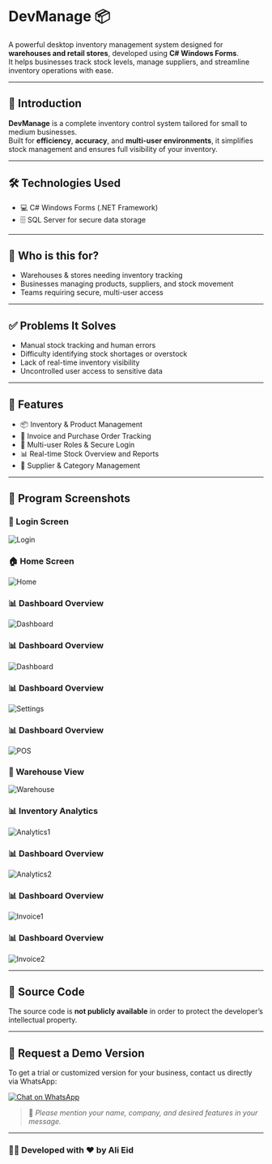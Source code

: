 # DevManage 📦

A powerful desktop inventory management system designed for **warehouses and retail stores**, developed using **C# Windows Forms**.  
It helps businesses track stock levels, manage suppliers, and streamline inventory operations with ease.

---

## 🧾 Introduction

**DevManage** is a complete inventory control system tailored for small to medium businesses.  
Built for **efficiency**, **accuracy**, and **multi-user environments**, it simplifies stock management and ensures full visibility of your inventory.

---

## 🛠️ Technologies Used

- 💻 C# Windows Forms (.NET Framework)
- 🗄️ SQL Server for secure data storage

---

## 🚀 Who is this for?

- Warehouses & stores needing inventory tracking
- Businesses managing products, suppliers, and stock movement
- Teams requiring secure, multi-user access

---

## ✅ Problems It Solves

- Manual stock tracking and human errors
- Difficulty identifying stock shortages or overstock
- Lack of real-time inventory visibility
- Uncontrolled user access to sensitive data

---

## 🌟 Features

- 📦 Inventory & Product Management
- 🧾 Invoice and Purchase Order Tracking
- 👥 Multi-user Roles & Secure Login
- 📊 Real-time Stock Overview and Reports
- 📑 Supplier & Category Management

---

## 📸 Program Screenshots

### 🔐 Login Screen  
![Login](Screenshots/14.png)

### 🏠 Home Screen  
![Home](Screenshots/1.png)

### 📊 Dashboard Overview  
![Dashboard](Screenshots/2.png)


### 📊 Dashboard Overview  
![Dashboard](Screenshots/4.png)


### 📊 Dashboard Overview 
![Settings](Screenshots/6.png)

### 📊 Dashboard Overview 
![POS](Screenshots/7.png)

### 🧾 Warehouse View    
![Warehouse](Screenshots/8.png)

### 📊 Inventory Analytics  
![Analytics1](Screenshots/9.png)

### 📊 Dashboard Overview  
![Analytics2](Screenshots/10.png)

### 📊 Dashboard Overview 
![Invoice1](Screenshots/11.png)

### 📊 Dashboard Overview
![Invoice2](Screenshots/12.png)

---

## 🛑 Source Code

The source code is **not publicly available** in order to protect the developer’s intellectual property.

---

## 📩 Request a Demo Version

To get a trial or customized version for your business, contact us directly via WhatsApp:

[![Chat on WhatsApp](https://img.shields.io/badge/Request%20Demo-WhatsApp-green?style=for-the-badge&logo=whatsapp)](https://wa.me/201558268804)

> 📌 *Please mention your name, company, and desired features in your message.*

---

### 👨‍💻 Developed with ❤️ by Ali Eid
